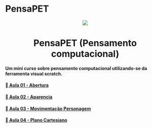 # PensaPET
<p align="center">
  <img src="https://github.com/petufc/PensaPET/blob/main/img/thumb%20curso%20de%20scrath.png?raw=true" />
</p>

<h1 align="center">PensaPET (Pensamento computacional)</h1>

#### Um mini curso sobre pensamento computacional utilizando-se da ferramenta visual scratch.

#### 🍃<a href= "https://github.com/petufc/Projeto_Folha_de_Dicas/tree/main/MER](https://www.youtube.com/watch?v=K_MXfjboASw&list=PL7sdfFUzrD1CvUmx84va-vNO9EvGcMioq)" > Aula 01 - Abertura</a>
#### 🍃<a href= "[https://github.com/petufc/Projeto_Folha_de_Dicas/tree/main/SQL](https://www.youtube.com/watch?v=RF5nDF-6GKg&list=PL7sdfFUzrD1CvUmx84va-vNO9EvGcMioq&index=2)" > Aula 02 - Aparencia </a>
#### 🍃<a href= "[https://github.com/petufc/Projeto_Folha_de_Dicas/tree/main/SQL](https://www.youtube.com/watch?v=RF5nDF-6GKg&list=PL7sdfFUzrD1CvUmx84va-vNO9EvGcMioq&index=2)](https://www.youtube.com/watch?v=iw4WCJUGjSk&list=PL7sdfFUzrD1CvUmx84va-vNO9EvGcMioq&index=3)" > Aula 03 - Movimentação Personagem </a>
#### 🍃<a href= "https://www.youtube.com/watch?v=ZUE3DNiMqH0&list=PL7sdfFUzrD1CvUmx84va-vNO9EvGcMioq&index=4" > Aula 04 - Plano Cartesiano </a>
